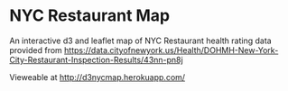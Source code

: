 # NYC Restaurant Map

An interactive d3 and leaflet map of NYC Restaurant health rating data provided from https://data.cityofnewyork.us/Health/DOHMH-New-York-City-Restaurant-Inspection-Results/43nn-pn8j

Vieweable at http://d3nycmap.herokuapp.com/
